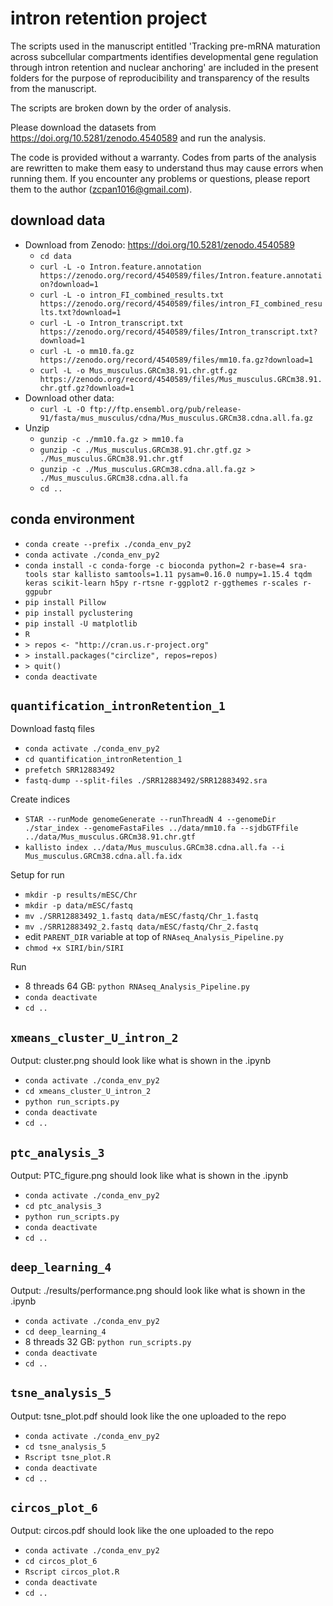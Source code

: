 # intron retention project

The scripts used in the manuscript entitled 'Tracking pre-mRNA maturation across subcellular compartments identifies developmental gene regulation through intron retention and nuclear anchoring' are included in the present folders for the purpose of reproducibility and transparency of the results from the manuscript.

The scripts are broken down by the order of analysis.

Please download the datasets from https://doi.org/10.5281/zenodo.4540589 and run the analysis.

The code is provided without a warranty. Codes from parts of the analysis are rewritten to make them easy to understand thus may cause errors when running them. If you encounter any problems or questions, please report them to the author (zcpan1016@gmail.com).

## download data

* Download from Zenodo: https://doi.org/10.5281/zenodo.4540589
  + `cd data`
  + `curl -L -o Intron.feature.annotation https://zenodo.org/record/4540589/files/Intron.feature.annotation?download=1`
  + `curl -L -o intron_FI_combined_results.txt https://zenodo.org/record/4540589/files/intron_FI_combined_results.txt?download=1`
  + `curl -L -o Intron_transcript.txt https://zenodo.org/record/4540589/files/Intron_transcript.txt?download=1`
  + `curl -L -o mm10.fa.gz https://zenodo.org/record/4540589/files/mm10.fa.gz?download=1`
  + `curl -L -o Mus_musculus.GRCm38.91.chr.gtf.gz https://zenodo.org/record/4540589/files/Mus_musculus.GRCm38.91.chr.gtf.gz?download=1`
* Download other data:
  + `curl -L -O ftp://ftp.ensembl.org/pub/release-91/fasta/mus_musculus/cdna/Mus_musculus.GRCm38.cdna.all.fa.gz`
* Unzip
  + `gunzip -c ./mm10.fa.gz > mm10.fa`
  + `gunzip -c ./Mus_musculus.GRCm38.91.chr.gtf.gz > ./Mus_musculus.GRCm38.91.chr.gtf`
  + `gunzip -c ./Mus_musculus.GRCm38.cdna.all.fa.gz > ./Mus_musculus.GRCm38.cdna.all.fa`
  + `cd ..`

## conda environment

* `conda create --prefix ./conda_env_py2`
* `conda activate ./conda_env_py2`
* `conda install -c conda-forge -c bioconda python=2 r-base=4 sra-tools star kallisto samtools=1.11 pysam=0.16.0 numpy=1.15.4 tqdm keras scikit-learn h5py r-rtsne r-ggplot2 r-ggthemes r-scales r-ggpubr`
* `pip install Pillow`
* `pip install pyclustering`
* `pip install -U matplotlib`
* `R`
* `> repos <- "http://cran.us.r-project.org"`
* `> install.packages("circlize", repos=repos)`
* `> quit()`
* `conda deactivate`

## `quantification_intronRetention_1`

Download fastq files

* `conda activate ./conda_env_py2`
* `cd quantification_intronRetention_1`
* `prefetch SRR12883492`
* `fastq-dump --split-files ./SRR12883492/SRR12883492.sra`

Create indices

* `STAR --runMode genomeGenerate --runThreadN 4 --genomeDir ./star_index --genomeFastaFiles ../data/mm10.fa --sjdbGTFfile ../data/Mus_musculus.GRCm38.91.chr.gtf`
* `kallisto index ../data/Mus_musculus.GRCm38.cdna.all.fa --i Mus_musculus.GRCm38.cdna.all.fa.idx`

Setup for run

* `mkdir -p results/mESC/Chr`
* `mkdir -p data/mESC/fastq`
* `mv ./SRR12883492_1.fastq data/mESC/fastq/Chr_1.fastq`
* `mv ./SRR12883492_2.fastq data/mESC/fastq/Chr_2.fastq`
* edit `PARENT_DIR` variable at top of `RNAseq_Analysis_Pipeline.py`
* `chmod +x SIRI/bin/SIRI`

Run

* 8 threads 64 GB: `python RNAseq_Analysis_Pipeline.py`
* `conda deactivate`
* `cd ..`

## `xmeans_cluster_U_intron_2`

Output: cluster.png should look like what is shown in the .ipynb

* `conda activate ./conda_env_py2`
* `cd xmeans_cluster_U_intron_2`
* `python run_scripts.py`
* `conda deactivate`
* `cd ..`

## `ptc_analysis_3`

Output: PTC_figure.png should look like what is shown in the .ipynb

* `conda activate ./conda_env_py2`
* `cd ptc_analysis_3`
* `python run_scripts.py`
* `conda deactivate`
* `cd ..`

## `deep_learning_4`

Output: ./results/performance.png should look like what is shown in the .ipynb

* `conda activate ./conda_env_py2`
* `cd deep_learning_4`
* 8 threads 32 GB: `python run_scripts.py`
* `conda deactivate`
* `cd ..`

## `tsne_analysis_5`

Output: tsne_plot.pdf should look like the one uploaded to the repo

* `conda activate ./conda_env_py2`
* `cd tsne_analysis_5`
* `Rscript tsne_plot.R`
* `conda deactivate`
* `cd ..`

## `circos_plot_6`

Output: circos.pdf should look like the one uploaded to the repo

* `conda activate ./conda_env_py2`
* `cd circos_plot_6`
* `Rscript circos_plot.R`
* `conda deactivate`
* `cd ..`
